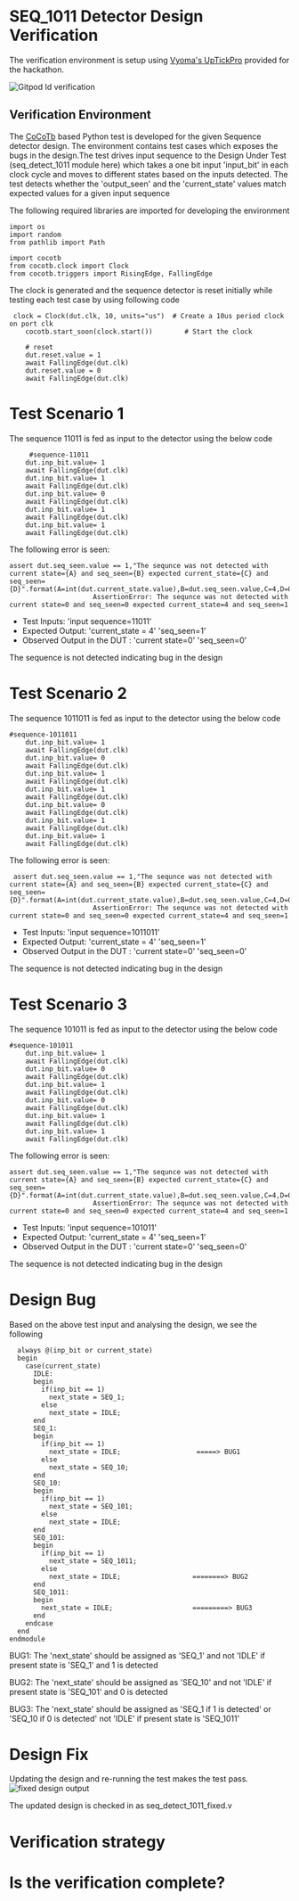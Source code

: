 # SEQ_1011 Detector Design Verification
The verification environment is setup using [Vyoma's UpTickPro](https://vyomasystems.com/) provided for the hackathon.

![Gitpod Id verification](https://github.com/vyomasystems-lab/challenges-DarshanDattaNaik/blob/master/initial%20tool.png)

## Verification Environment
The [CoCoTb](https://www.cocotb.org/) based Python test is developed for the given Sequence detector design. The environment contains test cases which exposes the bugs in the design.The test drives input sequence to the Design Under Test (seq_detect_1011 module here) which takes a one bit input 'input_bit' in each clock cycle and moves to different states based on the inputs detected. The test detects whether the 'output_seen' and the 'current_state' values match expected values for a given input sequence

The following required libraries are imported for developing the environment
```
import os
import random
from pathlib import Path

import cocotb
from cocotb.clock import Clock
from cocotb.triggers import RisingEdge, FallingEdge
```

The clock is generated and the sequence detector is reset initially while testing each test case by using following code 
```
 clock = Clock(dut.clk, 10, units="us")  # Create a 10us period clock on port clk
    cocotb.start_soon(clock.start())        # Start the clock

    # reset
    dut.reset.value = 1
    await FallingEdge(dut.clk)  
    dut.reset.value = 0
    await FallingEdge(dut.clk)

```

# Test Scenario 1

The sequence 11011 is fed as input to the detector using the below code

```
     #sequence-11011 
    dut.inp_bit.value= 1
    await FallingEdge(dut.clk)
    dut.inp_bit.value= 1
    await FallingEdge(dut.clk)
    dut.inp_bit.value= 0
    await FallingEdge(dut.clk)
    dut.inp_bit.value= 1
    await FallingEdge(dut.clk)
    dut.inp_bit.value= 1
    await FallingEdge(dut.clk)
```

The following error is seen:

```
assert dut.seq_seen.value == 1,"The sequnce was not detected with current state={A} and seq_seen={B} expected current_state={C} and seq_seen={D}".format(A=int(dut.current_state.value),B=dut.seq_seen.value,C=4,D=0b1)
                     AssertionError: The sequnce was not detected with current state=0 and seq_seen=0 expected current_state=4 and seq_seen=1
```

- Test Inputs: 'input sequence=11011'  
- Expected Output: 'current_state = 4' 'seq_seen=1'
- Observed Output in the DUT : 'current state=0' 'seq_seen=0'

The sequence is not detected indicating bug in the design

# Test Scenario 2

The sequence 1011011 is fed as input to the detector using the below code

```
#sequence-1011011
    dut.inp_bit.value= 1
    await FallingEdge(dut.clk)
    dut.inp_bit.value= 0
    await FallingEdge(dut.clk)
    dut.inp_bit.value= 1
    await FallingEdge(dut.clk)
    dut.inp_bit.value= 1
    await FallingEdge(dut.clk)
    dut.inp_bit.value= 0
    await FallingEdge(dut.clk)
    dut.inp_bit.value= 1
    await FallingEdge(dut.clk)
    dut.inp_bit.value= 1
    await FallingEdge(dut.clk)
```

The following error is seen:

```
 assert dut.seq_seen.value == 1,"The sequnce was not detected with current state={A} and seq_seen={B} expected current_state={C} and seq_seen={D}".format(A=int(dut.current_state.value),B=dut.seq_seen.value,C=4,D=0b1)
                     AssertionError: The sequnce was not detected with current state=0 and seq_seen=0 expected current_state=4 and seq_seen=1
```
- Test Inputs: 'input sequence=1011011'  
- Expected Output: 'current_state = 4' 'seq_seen=1'
- Observed Output in the DUT : 'current state=0' 'seq_seen=0'

The sequence is not detected indicating bug in the design

# Test Scenario 3

The sequence 101011 is fed as input to the detector using the below code

```
#sequence-101011
    dut.inp_bit.value= 1
    await FallingEdge(dut.clk)
    dut.inp_bit.value= 0
    await FallingEdge(dut.clk)
    dut.inp_bit.value= 1
    await FallingEdge(dut.clk)
    dut.inp_bit.value= 0
    await FallingEdge(dut.clk)
    dut.inp_bit.value= 1
    await FallingEdge(dut.clk)
    dut.inp_bit.value= 1
    await FallingEdge(dut.clk)
```

The following error is seen:

```
assert dut.seq_seen.value == 1,"The sequnce was not detected with current state={A} and seq_seen={B} expected current_state={C} and seq_seen={D}".format(A=int(dut.current_state.value),B=dut.seq_seen.value,C=4,D=0b1)
                     AssertionError: The sequnce was not detected with current state=0 and seq_seen=0 expected current_state=4 and seq_seen=1
```
- Test Inputs: 'input sequence=101011'  
- Expected Output: 'current_state = 4' 'seq_seen=1'
- Observed Output in the DUT : 'current state=0' 'seq_seen=0'

The sequence is not detected indicating bug in the design

# Design Bug

Based on the above test input and analysing the design, we see the following

```
  always @(inp_bit or current_state)
  begin
    case(current_state)
      IDLE:
      begin
        if(inp_bit == 1)
          next_state = SEQ_1;
        else
          next_state = IDLE;
      end
      SEQ_1:
      begin
        if(inp_bit == 1)
          next_state = IDLE;                   =====> BUG1
        else
          next_state = SEQ_10;
      end
      SEQ_10:
      begin
        if(inp_bit == 1)
          next_state = SEQ_101;
        else
          next_state = IDLE;
      end
      SEQ_101:
      begin
        if(inp_bit == 1)
          next_state = SEQ_1011;
        else
          next_state = IDLE;                  ========> BUG2   
      end
      SEQ_1011:
      begin
        next_state = IDLE;                    =========> BUG3
      end
    endcase
  end
endmodule
```

BUG1: The 'next_state' should be assigned as 'SEQ_1' and not 'IDLE' if present state is 'SEQ_1' and 1 is detected  

BUG2: The 'next_state' should be assigned as 'SEQ_10' and not 'IDLE' if present state is 'SEQ_101' and 0 is detected

BUG3: The 'next_state' should be assigned as 'SEQ_1 if 1 is detected' or 'SEQ_10 if 0 is detected'  not 'IDLE' if present state is 'SEQ_1011' 

# Design Fix
Updating the design and re-running the test makes the test pass.
![fixed design output](https://github.com/vyomasystems-lab/challenges-DarshanDattaNaik/blob/master/Design1_passed_test.png)

The updated design is checked in as seq_detect_1011_fixed.v

# Verification strategy

# Is the verification complete?








